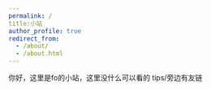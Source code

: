 ```yaml
---
permalink: /
title:小站
author_profile: true
redirect_from: 
  - /about/
  - /about.html
---
```


你好，这里是fo的小站，这里没什么可以看的
tips/旁边有友链
